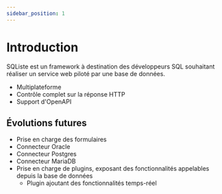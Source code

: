 ```yaml
---
sidebar_position: 1
---
```


# Introduction

SQListe est un framework à destination des développeurs SQL souhaitant réaliser un 
service web piloté par une base de données.

- Multiplateforme
- Contrôle complet sur la réponse HTTP
- Support d'OpenAPI

## Évolutions futures 

- Prise en charge des formulaires
- Connecteur Oracle
- Connecteur Postgres
- Connecteur MariaDB
- Prise en charge de plugins, exposant des fonctionnalités appelables depuis la base de données 
  - Plugin ajoutant des fonctionnalités temps-réel

